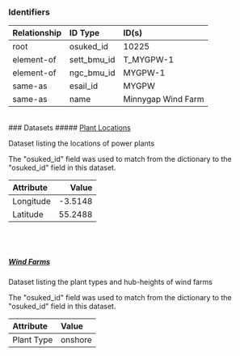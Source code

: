 ### Identifiers

| Relationship   | ID Type     | ID(s)              |
|:---------------|:------------|:-------------------|
| root           | osuked_id   | 10225              |
| element-of     | sett_bmu_id | T_MYGPW-1          |
| element-of     | ngc_bmu_id  | MYGPW-1            |
| same-as        | esail_id    | MYGPW              |
| same-as        | name        | Minnygap Wind Farm |

<br>
### Datasets
##### <a href="https://raw.githubusercontent.com/OSUKED/Dictionary-Datasets/main/datasets/plant-locations/datapackage.json">Plant Locations</a>

Dataset listing the locations of power plants

The "osuked_id" field was used to match from the dictionary to the "osuked_id" field in this dataset.

| Attribute   |   Value |
|:------------|--------:|
| Longitude   | -3.5148 |
| Latitude    | 55.2488 |

<br><br>
##### <a href="https://raw.githubusercontent.com/OSUKED/Dictionary-Datasets/main/datasets/wind-farms/datapackage.json">Wind Farms</a>

Dataset listing the plant types and hub-heights of wind farms

The "osuked_id" field was used to match from the dictionary to the "osuked_id" field in this dataset.

| Attribute   | Value   |
|:------------|:--------|
| Plant Type  | onshore |

